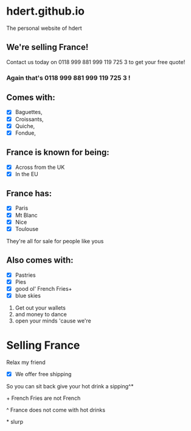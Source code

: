 # hdert.github.io

The personal website of hdert

## We're selling France!

Contact us today on 0118 999 881 999 119 725 3
to get your free quote!

### Again that's 0118 999 881 999 119 725 3 !

## Comes with:

- [x] Baguettes,
- [x] Croissants,
- [x] Quiche,
- [x] Fondue,

## France is known for being:

- [x] Across from the UK
- [x] In the EU

## France has:

- [x] Paris
- [x] Mt Blanc
- [x] Nice
- [x] Toulouse

They're all for sale for people like yous

## Also comes with:

- [x] Pastries
- [x] Pies
- [x] good ol' French Fries+
- [x] blue skies

1. Get out your wallets
2. and money to dance
3. open your minds 'cause we're

# Selling France

Relax my friend

- [x] We offer free shipping

So you can sit back give your hot drink a sipping^\*

\+ French Fries are not French

^ France does not come with hot drinks

\* slurp
